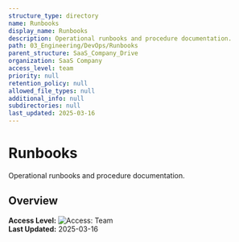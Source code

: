 ```yaml
---
structure_type: directory
name: Runbooks
display_name: Runbooks
description: Operational runbooks and procedure documentation.
path: 03_Engineering/DevOps/Runbooks
parent_structure: SaaS_Company_Drive
organization: SaaS Company
access_level: team
priority: null
retention_policy: null
allowed_file_types: null
additional_info: null
subdirectories: null
last_updated: 2025-03-16
---
```


# Runbooks

Operational runbooks and procedure documentation.

## Overview

**Access Level:** ![Access: Team](https://img.shields.io/badge/Access-Team-blue)  
**Last Updated:** 2025-03-16  
